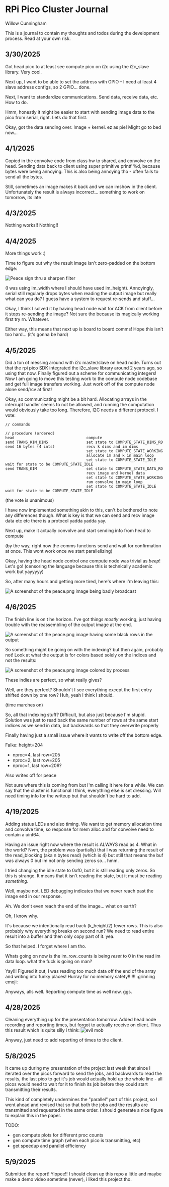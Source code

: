 # RPi Pico Cluster Journal
Willow Cunningham

This is a journal to contain my thoughts and todos during the development process. 
Read at your own risk.

## 3/30/2025

Got head pico to at least see compute pico on i2c using the i2c_slave library.
Very cool.

Next up, I want to be able to set the address with GPIO - I need at least 4 slave address configs, so 2 GPIO... done.

Next, I want to standardize communications. 
Send data, receive data, etc.
How to do.

Hmm, honestly it might be easier to start with sending image data to the pico from serial, right. Lets do that first.

Okay, got the data sending over. Image + kernel. ez as pie! Might go to bed now...

## 4/1/2025

Copied in the convolve code from class hw to shared, and convolve on the head. 
Sending data back to client using super primitive printf %d, because bytes were being annoying.
This is also being annoying tho - often fails to send all the bytes.

Still, sometimes an image makes it back and we can imshow in the client.
Unfortunately the result is always incorrect... something to work on tomorrow, its late

## 4/3/2025

Nothing works!! Nothing!!

## 4/4/2025

More things work :)

Time to figure out why the result image isn't zero-padded on the bottom edge:

![Peace sign thru a sharpen filter](./img/bad_padding.png)

(I was using im_width where I should have used im_height).
Annoyingly, serial still regularly drops bytes when reading the output image but really what can you do? I guess have a system to request re-sends and stuff...

Okay, I think I solved it by having head node wait for ACK from client before it stops re-sending the image? Not sure tho because its magically working first try rn. 
Whatever.

Either way, this means that next up is board to board comms! Hope this isn't too hard... (it's gonna be hard)

## 4/5/2025

Did a ton of messing around with i2c master/slave on head node. 
Turns out that the rpi pico SDK integrated the i2c_slave library around 2 years ago, so using that now.
Finally figured out a scheme for communicating integers! 
Now I am going to move this testing work to the compute node codebase and get full image transfers working.
Just work off of the compute node alone send/rcv at first!

Okay, so communicating might be a bit hard.
Allocating arrays in the interrupt handler seems to not be allowed, and running the computation would obviously take too long.
Therefore, I2C needs a different protocol.
I vote:

	// commands

	// procedure (ordered)
	head								compute
	send TRANS_KIM_DIMS					set state to COMPUTE_STATE_DIMS_RD
	send 16 bytes (4 ints)				recv k dims and im dims
										set state to COMPUTE_STATE_WORKING
										allocate im and k in main loop
										set state to COMPUTE_STATE_IDLE
	wait for state to be COMPUTE_STATE_IDLE
	send TRANS_KIM						set state to COMPUTE_STATE_DATA_RD
										recv image and kernel data
										set state to COMPUTE_STATE_WORKING
										run convolve in main loop
										set state to COMPUTE_STATE_IDLE
	wait for state to be COMPUTE_STATE_IDLE

(the vote is unanimous)

I have now implemented something akin to this, can't be bothered to note any differences though. 
What is key is that we can send and recv image data etc etc there is a protocol yadda yadda yay.

Next up, make it actually convolve and start sending info from head to compute

(by the way, right now the comms functions send and wait for confirmation at once. This wont work once we start parallelizing)

Okay, having the head node control one compute node was trivial as *beep*! Let's go! (censoring the language because this is technically academic work but yayyyyy)

So, after many hours and getting more tired, here's where I'm leaving this:

![A screenshot of the peace.png image being badly broadcast](./img/bad_parallel_nproc2.png)

## 4/6/2025

The finish line is on t he horizon. I've got things *mostly* working, just having trouble with the reassembling of the output image at the end.

![A screenshot of the peace.png image having some black rows in the output](./img/overlap_problems.png)

So something might be going on with the indexing? but then again, probably not! Look at what the output is for colors based solely on the indices and not the results: 

![A screenshot of the peace.png image colored by process](./img/overlap_problems_indices.png)

These indies are perfect, so what really gives?

Well, are they perfect? Shouldn't I see everything except the first entry shifted down by one row? Huh, yeah I think I should.

(time marches on)

So, all that indexing stuff? Difficult, but also just because I'm stupid. Solution was just to read back the same number of rows at the same start indices as we send in data, but backwards so that they overwrite properly

Finally having just a small issue where it wants to write off the bottom edge.

Falke: height=204
 - nproc=4, last row=205
 - nproc=2, last row=205
 - nproc=1, last row=206?

Also writes off for peace

Not sure where this is coming from but I'm calling it here for a while. We can say that the cluster is functional I think, everything else is set dressing. Will need timing info for the writeup but that shouldn't be hard to add.

## 4/19/2025

Adding status LEDs and also timing.
We want to get memory allocation time and convolve time, so response for mem alloc and for convolve need to contain a uint64.

Having an issue right now where the result is ALWAYS read as 4.
What in the world?
Nvm, the problem was (partially) that I was returning the result of the read_blocking (aka n bytes read) (which is 4) but still that means the buf was always 0 but im not only sending zeros so... hmm.

I tried changing the idle state to 0xf0, but it is still reading only zeros.
So this is strange. It means that it isn't reading the state, but it must be reading *something*.

Well, maybe not. 
LED debugging indicates that we never reach past the image end in our response.

Ah. We don't even reach the end of the image... what on earth?

Oh, I know why.

It's because we intentionally read back (k_height/2) fewer rows.
This is also probably why everything breaks on second run?
We need to read entire result into a buffer and then only copy part of it. yea.

So that helped. 
I forget where I am tho.

Whats going on now is the im_row_counts is being *reset* to 0 in the read im data loop. what the fuck is going on man?

Yay!!! Figured it out, I was reading too much data off the end of the array and writing into funky places!
Hurray for no memory safety!!!!!! :grinning emoji:

Anyways, alls well.
Reporting compute time as well now.
ggs.

## 4/28/2025

Cleaning everything up for the presentation tomorrow. 
Added head node recording and reporting times, but forgot to actually receive on client. 
Thus this result which is quite silly i think:
![evil mob](./img/evil_mob.png)

Anyway, just need to add reporting of times to the client.

## 5/8/2025

It came up during my presentation of the project last week that since I iterated over the picos forward to send the jobs, and backwards to read the results, the last pico to get it's job would actually hold up the whole line - all picos would need to wait for it to finish its job before they could start transmitting their results.

This kind of completely undermines the "parallel" part of this project, so I went ahead and revised that so that both the jobs and the results are transmitted and requested in the same order.
I should generate a nice figure to explain this in the paper.

TODO:
 - gen compute plots for different proc counts
 - gen compute time graph (when each pico is transmitting, etc)
 - get speedup and parallel efficiency

## 5/9/2025

Submitted the report! Yippee!! I should clean up this repo a little and maybe make a demo video sometime (never), i liked this project tho.